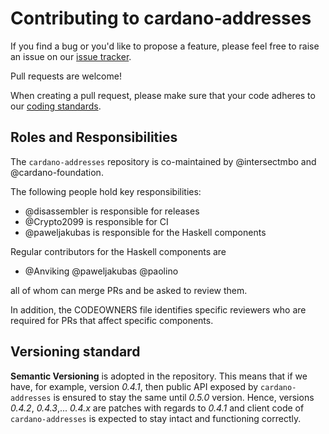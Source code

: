 # Contributing to cardano-addresses

If you find a bug or you'd like to propose a feature, please feel free to raise
an issue on our [issue tracker](https://github.com/IntersectMBO/cardano-addresses/issues).

Pull requests are welcome!

When creating a pull request, please make sure that your code adheres to our
[coding standards](https://github.com/input-output-hk/adrestia/blob/master/docs/code/Coding-Standards.md).

## Roles and Responsibilities

The `cardano-addresses` repository is co-maintained by @intersectmbo and @cardano-foundation.

The following people hold key responsibilities:

* @disassembler is responsible for releases
* @Crypto2099 is responsible for CI
* @paweljakubas is responsible for the Haskell components

Regular contributors for the Haskell components are

* @Anviking @paweljakubas @paolino

all of whom can merge PRs and be asked to review them.

In addition, the CODEOWNERS file identifies specific reviewers who are required for PRs that affect specific components.

## Versioning standard
**Semantic Versioning** is adopted in the repository. This means that if we have, for example, version *0.4.1*, then
public API exposed by `cardano-addresses` is ensured to stay the same until *0.5.0* version.
Hence, versions *0.4.2*, *0.4.3*,... *0.4.x* are patches
with regards to *0.4.1* and client code of `cardano-addresses` is expected to stay intact and functioning correctly.